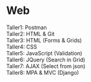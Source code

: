 # Web
Taller1: Postman  
Taller2: HTML & Git  
Taller3: HTML (Forms & Grids)  
Taller4: CSS  
Taller5: JavaScript (Validation)  
Taller6: JQuery (Search in Grid)  
Taller7: AJAX (Select from json)  
Taller8: MPA & MVC (Django)
